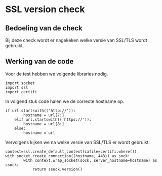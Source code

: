 # SSL version check

## Bedoeling van de check
Bij deze check wordt er nagekeken welke versie van SSL/TLS wordt gebruikt.

## Werking van de code
Voor de test hebben we volgende libraries nodig.
```
import socket
import ssl
import certifi
```

In volgend stuk code halen we de correcte hostname op.
```
if url.startswith(('http://')):
        hostname = url[7:]
    elif url.startswith(('https://')):
        hostname = url[8:]
    else:
        hostname = url
```

Vervolgens kijken we na welke versie van SSL/TLS er wordt gebruikt.
```
context=ssl.create_default_context(cafile=certifi.where())
with socket.create_connection((hostname, 443)) as sock:
        with context.wrap_socket(sock, server_hostname=hostname) as ssock:
            return ssock.version()
```